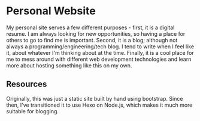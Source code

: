 # Personal Website

My personal site serves a few different purposes - first, it is a digital resume. I am always looking for new opportunities, so having a place for others to go to find me is important. Second, it is a blog; although not always a programming/engineering/tech blog. I tend to write when I feel like it, about whatever I'm thinking about at the time. Finally, it is a cool place for me to mess around with different web development technologies and learn more about hosting something like this on my own.

## Resources

Originally, this was just a static site built by hand using bootstrap. Since then, I've transitioned it to use Hexo on Node.js, which makes it much more suitable for blogging.
